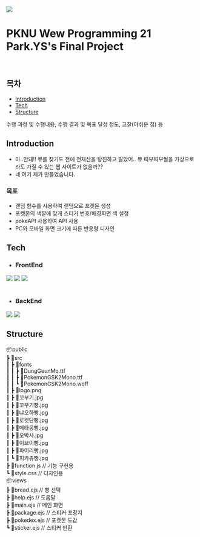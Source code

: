 

<img src="https://capsule-render.vercel.app/api?type=waving&color=auto&height=200&section=header&text=POKEPOKE&fontSize=90" />

# PKNU Wew Programming 21 Park.YS's Final Project

<br>

## <strong>목차</strong>
- [Introduction](#introduction)
- [Tech](#tech)
- [Structure](#structure)
 
 
 수행 과정 및
수행내용, 수행 결과 및 목표 달성 정도, 고찰(아쉬운 점) 등


## <strong>Introduction</strong>
- 아..안돼!! 뮤를 찾기도 전에 전재산을 탕진하고 말았어.. 뮤 띠부띠부씰을 가상으로라도 가질 수 있는 웹 사이트가 없을까??
- 네 여기 제가 만들었습니다. 

### 목표
- 랜덤 함수를 사용하여 랜덤으로 포켓몬 생성
- 포켓몬의 색깔에 맞게 스티커 번호/배경화면 색 설정
- pokeAPI 사용하여 API 사용
- PC와 모바일 화면 크기에 따른 반응형 디자인

## <strong>Tech</strong>

- ###  FrontEnd
<div>
  <img src="https://img.shields.io/badge/HTML5-E34F26?style=flat-square&logo=html5&logoColor=white"/>
  <img src="https://img.shields.io/badge/CSS3-1572B6?style=flat-square&logo=css3&logoColor=white"/>
  <img src="https://img.shields.io/badge/JavaScript-F7DF1E?style=flat-square&logo=javascript&logoColor=black"/>
</div>
<br>

- ### BackEnd
<div>
 <img src="https://img.shields.io/badge/node.js-339933?style=for-the-badge&logo=Node.js&logoColor=white">
 <img src="https://img.shields.io/badge/express-000000?style=for-the-badge&logo=express&logoColor=white">
</div>

## <strong>Structure</strong>
📦public  
 ┣ 📂src  
 ┃ ┣ 📂fonts  
 ┃ ┃ ┣ 📜DungGeunMo.ttf  
 ┃ ┃ ┣ 📜PokemonGSK2Mono.ttf  
 ┃ ┃ ┗ 📜PokemonGSK2Mono.woff  
 ┃ ┣ 📜logo.png  
 ┃ ┣ 📜꼬부기.jpg  
 ┃ ┣ 📜꼬부기빵.jpg  
 ┃ ┣ 📜냐오하빵.jpg  
 ┃ ┣ 📜로켓단빵.jpg  
 ┃ ┣ 📜메타몽빵.jpg  
 ┃ ┣ 📜오박사.jpg  
 ┃ ┣ 📜이브이빵.jpg  
 ┃ ┣ 📜파이리빵.jpg  
 ┃ ┗ 📜피카츄빵.jpg  
 ┣ 📜function.js // 기능 구현용  
 ┗ 📜style.css // 디자인용  
📦views  
 ┣ 📜bread.ejs // 빵 선택  
 ┣ 📜help.ejs // 도움말   
 ┣ 📜main.ejs // 메인 화면  
 ┣ 📜package.ejs // 스티커 포장지   
 ┣ 📜pokedex.ejs // 포켓몬 도감  
 ┗ 📜sticker.ejs // 스티커 반환  
